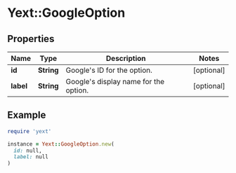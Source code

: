 # Yext::GoogleOption

## Properties

| Name | Type | Description | Notes |
| ---- | ---- | ----------- | ----- |
| **id** | **String** | Google&#39;s ID for the option. | [optional] |
| **label** | **String** | Google&#39;s display name for the option. | [optional] |

## Example

```ruby
require 'yext'

instance = Yext::GoogleOption.new(
  id: null,
  label: null
)
```

